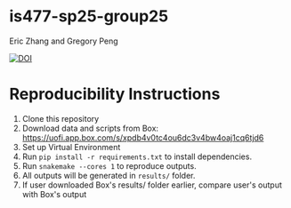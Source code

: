 # is477-sp25-group25
Eric Zhang and Gregory Peng

[![DOI](https://zenodo.org/badge/948292320.svg)](https://doi.org/10.5281/zenodo.15384905)

# Reproducibility Instructions

1. Clone this repository
2. Download data and scripts from Box: https://uofi.app.box.com/s/xpdb4v0tc4ou6dc3v4bw4oaj1cq6tjd6
3. Set up Virtual Environment
4. Run `pip install -r requirements.txt` to install dependencies.
5. Run `snakemake --cores 1` to reproduce outputs.
6. All outputs will be generated in `results/` folder.
7. If user downloaded Box's results/ folder earlier, compare user's output with Box's output
